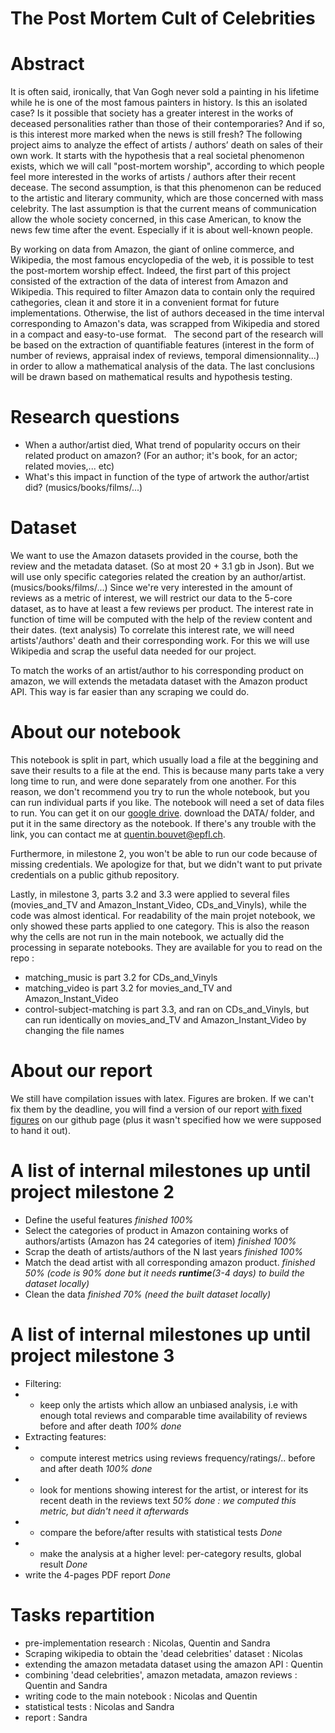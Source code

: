 ﻿# The Post Mortem Cult of Celebrities  

# Abstract

It is often said, ironically, that Van Gogh never sold a painting in his lifetime while he is one of the most famous painters in history.
Is this an isolated case? Is it possible that society has a greater interest in the works of deceased personalities rather than those of their contemporaries? And if so, is this interest more marked when the news is still fresh?
The following project aims to analyze the effect of artists / authors’ death on sales of their own work. 
It starts with the hypothesis that a real societal phenomenon exists, which we will call "post-mortem worship", according to which people feel more interested in the works of artists / authors after their recent decease.
The second assumption, is that this phenomenon can be reduced to the artistic and literary community, which are those concerned with mass celebrity. The last assumption is that the current means of communication allow the whole society concerned, in this case American, to know the news few time after the event. Especially if it is about well-known people.

By working on data from Amazon, the giant of online commerce, and Wikipedia, the most famous encyclopedia of the web, it is possible to test the post-mortem worship effect.
Indeed, the first part of this project consisted of the extraction of the data of interest from Amazon and Wikipedia. This required to filter Amazon data to contain only the required cathegories, clean it and store it in a convenient format for future implementations.
Otherwise, the list of authors deceased in the time interval corresponding to Amazon's data, was scrapped from Wikipedia and stored in a compact and easy-to-use format.  
The second part of the research will be based on the extraction of quantifiable features (interest in the form of number of reviews, appraisal index of reviews, temporal dimensionnality...) in order to allow a mathematical analysis of the data.
The last conclusions will be drawn based on mathematical results and hypothesis testing.


# Research questions
* When a author/artist died, What trend of popularity occurs on their related product on amazon? (For an author; it's book, for an actor; related movies,... etc)
* What's this impact in function of the type of artwork the author/artist did? (musics/books/films/...)


# Dataset
We want to use the Amazon datasets provided in the course, both the review and the metadata dataset. (So at most 20 + 3.1 gb in Json). 
But we will use only specific categories related the creation by an author/artist. (musics/books/films/...)
Since we're very interested in the amount of reviews as a metric of interest, we will restrict our data to the 5-core dataset, as to have at least a few reviews per product.
The interest rate in function of time will be computed with the help of the review content and their dates. (text analysis)
To correlate this interest rate, we will need artists'/authors' death and their corresponding work. For this we will use Wikipedia and scrap the useful data needed for our project.

To match the works of an artist/author to his corresponding product on amazon, we will extends the metadata dataset with the Amazon product API. This way is far easier than any scraping we could do. 



# About our notebook
This notebook is split in part, which usually load a file at the beggining and save their results to a file at the end. This is because many parts take a very long time to run, and were done separately from one another. For this reason, we don't recommend you try to run the whole notebook, but you can run individual parts if you like.
The notebook will need a set of data files to run. You can get it on our [google drive](https://drive.google.com/open?id=1e-NfklfQv_KrINQEgP_Hn1mDbrHMLXhL). download the DATA/ folder, and put it in the same directory as the notebook. If there's any trouble with the link, you can contact me at quentin.bouvet@epfl.ch.

Furthermore, in milestone 2, you won't be able to run our code because of missing credentials. We apologize for that, but we didn't want to put private credentials on a public github repository.

Lastly, in milestone 3, parts 3.2 and 3.3 were applied to several files (movies_and_TV and Amazon_Instant_Video, CDs_and_Vinyls), while the code was almost identical. For readability of the main projet notebook, we only showed these parts applied to one category. This is also the reason why the cells are not run in the main notebook, we actually did the processing in separate notebooks. They are available for you to read on the repo : 
 - matching_music is part 3.2 for CDs_and_Vinyls
 - matching_video is part 3.2 for movies_and_TV and Amazon_Instant_Video
 - control-subject-matching is part 3.3, and ran on CDs_and_Vinyls, but can run identically on movies_and_TV and Amazon_Instant_Video by changing the file names
 
 
# About our report
We still have compilation issues with latex. Figures are broken. If we can't fix them by the deadline, you will find a version of our report [with fixed figures](https://nicobrun.github.io/ADA/ADA-report-NicolasBruner-QuentinBouvet-SandraMarcadent) on our github page (plus it wasn't specified how we were supposed to hand it out). 


# A list of internal milestones up until project milestone 2
* Define the useful features *finished 100%*
* Select the categories of product in Amazon containing works of authors/artists (Amazon has 24 categories of item) *finished 100%*
* Scrap the death of artists/authors of the N last years *finished 100%*
* Match the dead artist with all corresponding amazon product. *finished 50% (code is 90% done but it needs **runtime**(3-4 days) to build the dataset locally)*
* Clean the data *finished 70% (need the built dataset locally)*


# A list of internal milestones up until project milestone 3
* Filtering:
* * keep only the artists which allow an unbiased analysis, i.e with enough total reviews and comparable time availability of reviews before and after death *100% done*
* Extracting features:
* * compute interest metrics using reviews frequency/ratings/.. before and after death *100% done*
* * look for mentions showing interest for the artist, or interest for its recent death in the reviews text *50% done : we computed this metric, but didn't need it afterwards*
* * compare the before/after results with statistical tests *Done* 
* * make the analysis at a higher level: per-category results, global result *Done*
* write the 4-pages PDF report *Done*

 
# Tasks repartition
* pre-implementation research : Nicolas, Quentin and Sandra
* Scraping wikipedia to obtain the 'dead celebrities' dataset : Nicolas
* extending the amazon metadata dataset using the amazon API : Quentin
* combining 'dead celebrities', amazon metadata, amazon reviews : Quentin and Sandra
* writing code to the main notebook : Nicolas and Quentin
* statistical tests : Nicolas and Sandra
* report : Sandra


